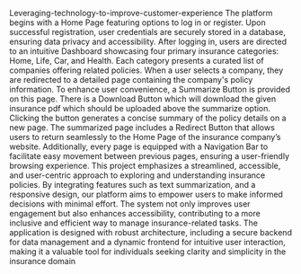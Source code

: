 Leveraging-technology-to-improve-customer-experience
The platform begins with a Home Page featuring options to log in or register. Upon successful
registration, user credentials are securely stored in a database, ensuring data privacy and accessibility.
After logging in, users are directed to an intuitive Dashboard showcasing four primary insurance
categories: Home, Life, Car, and Health. Each category presents a curated list of companies offering
related policies.
When a user selects a company, they are redirected to a detailed page containing the company's policy
information. To enhance user convenience, a Summarize Button is provided on this page. There is a
Download Button which will download the given insurance pdf which should be uploaded above the
summarize option. Clicking the button generates a concise summary of the policy details on a new
page.
The summarized page includes a Redirect Button that allows users to return seamlessly to the Home
Page of the insurance company’s website. Additionally, every page is equipped with a Navigation
Bar to facilitate easy movement between previous pages, ensuring a user-friendly browsing
experience.
This project emphasizes a streamlined, accessible, and user-centric approach to exploring and
understanding insurance policies. By integrating features such as text summarization, and a responsive
design, our platform aims to empower users to make informed decisions with minimal effort. The
system not only improves user engagement but also enhances accessibility, contributing to a more
inclusive and efficient way to manage insurance-related tasks.
The application is designed with robust architecture, including a secure backend for data management
and a dynamic frontend for intuitive user interaction, making it a valuable tool for individuals seeking
clarity and simplicity in the insurance domain
